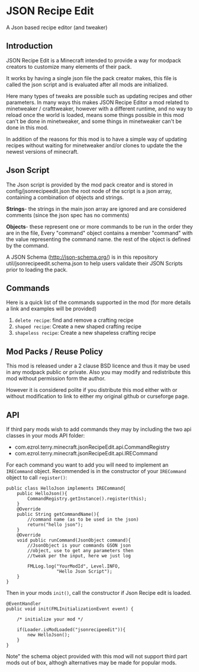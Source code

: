 # JSON Recipe Edit #
A Json based recipe editor (and tweaker)

## Introduction ##

JSON Recipe Edit is a Minecraft intended to provide
a way for modpack creators to customize many elements
of their pack.

It works by having a single json file the pack creator
makes, this file is called the json script and is
evaluated after all mods are initialized.

Here many types of tweaks are possible such as updating
recipes and other parameters.  In many ways this makes
JSON Recipe Editor a mod related to minetweaker / 
crafttweaker, however with a different runtime, and 
no way to reload once the world is loaded, means some
things possible in this mod can't be done in minetweaker,
and some things in minetweaker can't be done in this mod.

In addition of the reasons for this mod is to have a
simple way of updating recipes without waiting for
minetweaker and/or clones to update the the newest
versions of minecraft.

## Json Script ##

The Json script is provided by the mod pack creator and
is stored in config/jsonrecipeedit.json the root node
of the script is a json array, containing a combination of
objects and strings.

**Strings**- the strings in the main json array are ignored
and are considered comments (since the json spec has no
comments)

**Objects**- these represent one or more commands to be run
in the order they are in the file,  Every "command" object
contains a member "command" with the value representing the
command name.  the rest of the object is defined by the
command.

A JSON Schema (http://json-schema.org/) is in this
repository util/jsonrecipeedit.schema.json to help users
validate their JSON Scripts prior to loading the pack.

## Commands ##

Here is a quick list of the commands supported in the 
mod (for more details a link and examples will be
provided)

1. ``delete recipe``: find and remove a crafting recipe
1. ``shaped recipe``: Create a new shaped crafting recipe
1. ``shapeless recipe``: Create a new shapeless crafting
recipe

## Mod Packs / Reuse Policy ##

This mod is released under a 2 clause BSD licence and thus
it may be used in any modpack public or private.  Also
you may modify and redistribute this mod without permission
form the author.

However it is considered polite if you distribute this mod
either with or without modification to link to either my
original github or curseforge page.

## API ##

If third pary mods wish to add commands they may by 
including the two api classes in your mods API folder:

+ com.ezrol.terry.minecraft.jsonRecipeEdit.api.CommandRegistry
+ com.ezrol.terry.minecraft.jsonRecipeEdit.api.IRECommand

For each command you want to add you will need to implement
an ``IRECommand`` object.  Recommended is in the constructor
of your ``IRECommand`` object to call ``register()``:

    public class HelloJson implements IRECommand{
        public HelloJson(){
            CommandRegistry.getInstance().register(this);
        }
        @Override
        public String getCommandName(){
            //command name (as to be used in the json)
            return("hello json");
        }
        @Override
        void public runCommand(JsonObject command){
            //JsonObject is your commands GSON json
            //object, use to get any parameters then
            //tweak per the input, here we just log
            
            FMLLog.log("YourModId", Level.INFO,
                       "Hello Json Script");
        }
    }
Then in your mods ``init()``, call the constructor if 
 Json Recipe edit is loaded.
 
    @EventHandler
    public void init(FMLInitializationEvent event) {
        
        /* initialize your mod */
        
        if(Loader.isModLoaded("jsonrecipeedit")){
            new HelloJson();
        }
    }
 
 Note" the schema object provided with this mod will not
 support third part mods out of box, althogh alternatives
 may be made for popular mods.